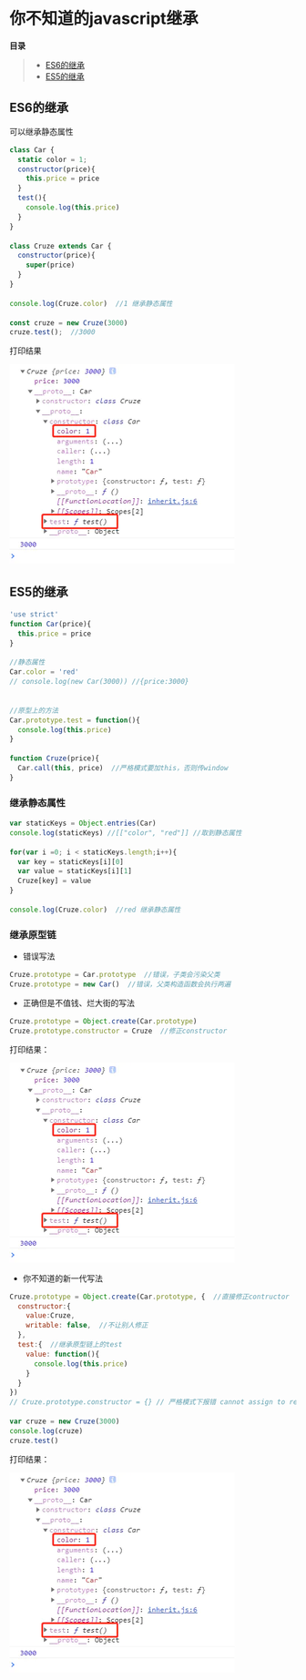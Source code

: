 # 你不知道的javascript继承
**目录**
> * [ES6的继承](#ES6的继承)
> * [ES5的继承](#ES5的继承)

## ES6的继承
可以继承静态属性
~~~js
class Car {
  static color = 1;
  constructor(price){
    this.price = price
  }
  test(){
    console.log(this.price)
  }
}

class Cruze extends Car {
  constructor(price){
    super(price)
  }
}

console.log(Cruze.color)  //1 继承静态属性

const cruze = new Cruze(3000)
cruze.test();  //3000
~~~
打印结果

![](/assets/other/inherit.jpg)

## ES5的继承
~~~js
'use strict'
function Car(price){
  this.price = price
}

//静态属性
Car.color = 'red'
// console.log(new Car(3000)) //{price:3000}


//原型上的方法
Car.prototype.test = function(){
  console.log(this.price)
}

function Cruze(price){
  Car.call(this, price)  //严格模式要加this，否则传window
}
~~~
### 继承静态属性
~~~js
var staticKeys = Object.entries(Car)
console.log(staticKeys) //[["color", "red"]] //取到静态属性

for(var i =0; i < staticKeys.length;i++){
  var key = staticKeys[i][0]
  var value = staticKeys[i][1]
  Cruze[key] = value
}

console.log(Cruze.color)  //red 继承静态属性

~~~
### 继承原型链

* 错误写法
~~~js
Cruze.prototype = Car.prototype  //错误，子类会污染父类
Cruze.prototype = new Car()  //错误，父类构造函数会执行两遍
~~~
* 正确但是不值钱、烂大街的写法
~~~js
Cruze.prototype = Object.create(Car.prototype)
Cruze.prototype.constructor = Cruze  //修正constructor
~~~
打印结果：

![](/assets/other/inherit.jpg)
* 你不知道的新一代写法
~~~js
Cruze.prototype = Object.create(Car.prototype, {  //直接修正contructor
  constructor:{
    value:Cruze,
    writable: false,  //不让别人修正
  },
  test:{  //继承原型链上的test
    value: function(){
      console.log(this.price)
    }
  }
})
// Cruze.prototype.constructor = {} // 严格模式下报错 cannot assign to read only property 'constructor' of object '#<Cruze>'

var cruze = new Cruze(3000)
console.log(cruze)
cruze.test()
~~~
打印结果：

![](/assets/other/inherit.jpg)